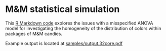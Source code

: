 # M&amp;M statistical simulation

This [R Markdown code](eminem.Rmd)
explores the issues with a misspecified ANOVA model
for investigating the homogeneity of the distribution
of colors within packages of M&M candies.

Example output is located at [samples/output.32core.pdf](samples/output.32core.pdf)
